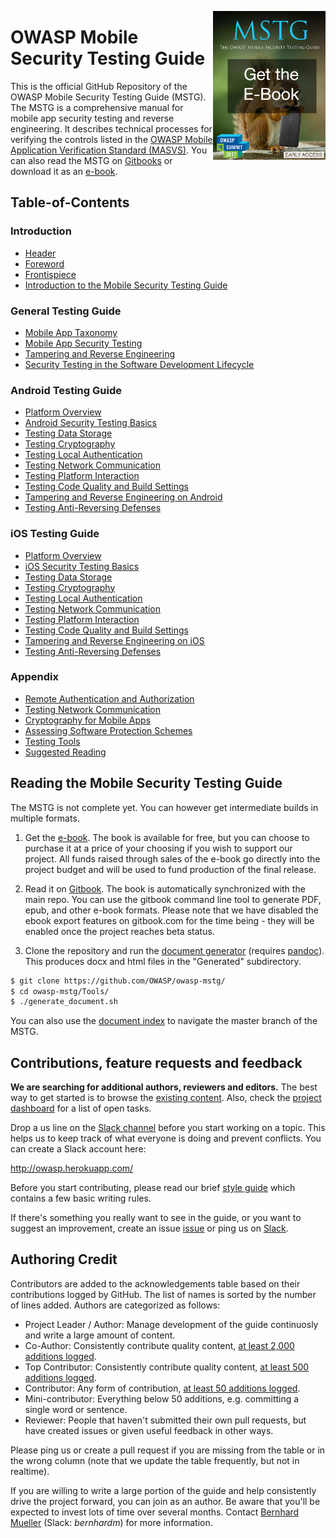 <a href="https://leanpub.com/mobile-security-testing-guide-preview"><img width=180px align="right" style="float: right;" src="Document/Images/summit_preview.jpg"></a>

# OWASP Mobile Security Testing Guide

This is the official GitHub Repository of the OWASP Mobile Security Testing Guide (MSTG). The MSTG is a comprehensive manual for mobile app security testing and reverse engineering. It describes technical processes for verifying the controls listed in the [OWASP Mobile Application Verification Standard (MASVS)](https://github.com/OWASP/owasp-masvs). You can also read the MSTG on [Gitbooks](https://b-mueller.gitbooks.io/the-owasp-mobile-security-testing-guide/content/) or download it as an [e-book](https://leanpub.com/mobile-security-testing-guide-preview).

## Table-of-Contents

### Introduction

- [Header](Document/0x00-Header.md)
- [Foreword](Document/Foreword.md)
- [Frontispiece](Document/0x02-Frontispiece.md)
- [Introduction to the Mobile Security Testing Guide](Document/0x03-Overview.md)

### General Testing Guide

- [Mobile App Taxonomy](Document/0x04a-Mobile-App-Taxonomy.md)
- [Mobile App Security Testing](Document/0x04b-Mobile-App-Security-Testing.md)
- [Tampering and Reverse Engineering](Document/0x04c-Tampering-and-Reverse-Engineering.md)
- [Security Testing in the Software Development Lifecycle](Document/0x04d-Security-Testing-SDLC.md)

### Android Testing Guide

- [Platform Overview](Document/0x05a-Platform-Overview.md)
- [Android Security Testing Basics](Document/0x05b-Basic-Security_Testing.md)
- [Testing Data Storage](Document/0x05d-Testing-Data-Storage.md)
- [Testing Cryptography](Document/0x05e-Testing-Cryptography.md)
- [Testing Local Authentication](Document/0x05f-Testing-Local-Authentication.md)
- [Testing Network Communication](Document/0x05g-Testing-Network-Communication.md)
- [Testing Platform Interaction](Document/0x05h-Testing-Platform-Interaction.md)
- [Testing Code Quality and Build Settings](Document/0x05i-Testing-Code-Quality-and-Build-Settings.md)
- [Tampering and Reverse Engineering on Android](Document/0x05c-Reverse-Engineering-and-Tampering.md)
- [Testing Anti-Reversing Defenses](Document/0x05j-Testing-Resiliency-Against-Reverse-Engineering.md)

### iOS Testing Guide

- [Platform Overview](Document/0x06a-Platform-Overview.md)
- [iOS Security Testing Basics](Document/0x06b-Basic-Security-Testing.md)
- [Testing Data Storage](Document/0x06d-Testing-Data-Storage.md)
- [Testing Cryptography](Document/0x06e-Testing-Cryptography.md)
- [Testing Local Authentication](Document/0x06f-Testing-Local-Authentication.md)
- [Testing Network Communication](Document/0x06g-Testing-Network-Communication.md)
- [Testing Platform Interaction](Document/0x06h-Testing-Platform-Interaction.md)
- [Testing Code Quality and Build Settings](Document/0x06i-Testing-Code-Quality-and-Build-Settings.md)
- [Tampering and Reverse Engineering on iOS](Document/0x06c-Reverse-Engineering-and-Tampering.md)
- [Testing Anti-Reversing Defenses](Document/0x06j-Testing-Resiliency-Against-Reverse-Engineering.md)

### Appendix

- [Remote Authentication and Authorization](Document/0x07a-Testing-Authentication-and-Session-Management.md)
- [Testing Network Communication](Document/0x07b-Testing-Network-Communication.md)
- [Cryptography for Mobile Apps](Document/0x07c-Testing-Cryptography.md)
- [Assessing Software Protection Schemes](Document/0x07d-Assessing-Anti-Reverse-Engineering-Schemes.md)
- [Testing Tools](Document/0x08-Testing-Tools.md)
- [Suggested Reading](Document/0x09-Suggested-Reading.md)

## Reading the Mobile Security Testing Guide

The MSTG is not complete yet. You can however get intermediate builds in multiple formats.

1. Get the [e-book](https://leanpub.com/mobile-security-testing-guide-preview). The book is available for free, but you can choose to purchase it at a price of your choosing if you wish to support our project. All funds raised through sales of the e-book go directly into the project budget and will be used to fund production of the final release.

2. Read it on [Gitbook](https://b-mueller.gitbooks.io/the-owasp-mobile-security-testing-guide/content/). The book is automatically synchronized with the main repo. You can use the gitbook command line tool to generate PDF, epub, and other e-book formats. Please note that we have disabled the ebook export features on gitbook.com for the time being - they will be enabled once the project reaches beta status.

3. Clone the repository and run the [document generator](https://github.com/OWASP/owasp-mstg/blob/master/Tools/generate_document.sh) (requires [pandoc](http://pandoc.org)). This produces docx and html files in the "Generated" subdirectory.

```bash
$ git clone https://github.com/OWASP/owasp-mstg/
$ cd owasp-mstg/Tools/
$ ./generate_document.sh
```

You can also use the [document index](https://rawgit.com/OWASP/owasp-mstg/master/Generated/OWASP-MSTG-Table-of-Contents.html) to navigate the master branch of the MSTG.

## Contributions, feature requests and feedback

**We are searching for additional authors, reviewers and editors.** The best way to get started is to browse the [existing content](https://b-mueller.gitbooks.io/the-owasp-mobile-security-testing-guide/content/). Also, check the [project dashboard](https://github.com/OWASP/owasp-mstg/projects/1) for a list of open tasks.

Drop a us line on the [Slack channel](https://owasp.slack.com/messages/project-mobile_omtg/details/) before you start working on a topic. This helps us to keep track of what everyone is doing and prevent conflicts. You can create a Slack account here:

http://owasp.herokuapp.com/

Before you start contributing, please read our brief [style guide](https://github.com/OWASP/owasp-mstg/blob/master/style_guide.md) which contains a few basic writing rules.

If there's something you really want to see in the guide, or you want to suggest an improvement, create an issue [issue](https://github.com/OWASP/owasp-mstg/issues) or ping us on [Slack](https://owasp.slack.com/messages/project-mobile_omtg/details/).

## Authoring Credit

Contributors are added to the acknowledgements table based on their contributions logged by GitHub. The list of names is sorted by the number of lines added. Authors are categorized as follows:

- Project Leader / Author: Manage development of the guide continuosly and write a large amount of content.
- Co-Author: Consistently contribute quality content, [at least 2,000 additions logged](https://github.com/OWASP/owasp-mstg/graphs/contributors).
- Top Contributor: Consistently contribute quality content, [at least 500 additions logged](https://github.com/OWASP/owasp-mstg/graphs/contributors).
- Contributor: Any form of contribution, [at least 50 additions logged](https://github.com/OWASP/owasp-mstg/graphs/contributors).
- Mini-contributor: Everything below 50 additions, e.g. committing a single word or sentence.
- Reviewer: People that haven't submitted their own pull requests, but have created issues or given useful feedback in other ways.

Please ping us or create a pull request if you are missing from the table or in the wrong column (note that we update the table frequently, but not in realtime).

If you are willing to write a large portion of the guide and help consistently drive the project forward, you can join as an author. Be aware that you'll be expected to invest lots of time over several months. Contact [Bernhard Mueller](https://twitter.com/muellerberndt) (Slack: *bernhardm*) for more information.
